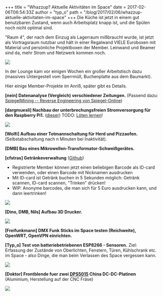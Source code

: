 +++
title = "Whazzup? Aktuelle Aktivitäten im Space"
date = 2017-02-06T06:54:33Z
author = "typ_o"
path = "/blog/2017/02/06/whazzup-aktuelle-aktivitaten-im-space"
+++
Die Küche ist jetzt in einem gut benutzbaren Zustand, wenn auch
Arbeitsplatz knapp ist, und die Spülen noch nicht optimal sind.

"Raum 4", der nach dem Einzug als Lagerraum mißbraucht wurde, ist jetzt
als Vortragsraum nutzbar und hält in einer Regalwand VIELE Euroboxen mit
Material und persönliche Projektboxen der Member. Leinwand und Beamer
sind da, mehr Strom und Netzwerk kommen noch.

[![](/media/2eb64ff099e00683e22f9ec68bbfcc98db613ae8_1_666x500.serendipityThumb.JPG)](/media/2eb64ff099e00683e22f9ec68bbfcc98db613ae8_1_666x500.JPG)

In der Lounge kam vor einigen Wochen ein großer Arbeitstisch dazu
(massives Untergestell vom Sperrmüll, Buchenplatte aus dem
Baumarkt).

Hier einige Member-Projekte im Anriß, später gibt es Details.

**\[nein\] Datenanalyse (Vergleich) verschiedener Zeitungen.** (Passend dazu:
[SpiegelMining -- Reverse Engineering von
Spiegel-Online](https://media.ccc.de/v/33c3-7912-spiegelmining_reverse_engineering_von_spiegel-online))

**\[dargmuesli\] Nachbau der unterbrechungsfreien Stromversorgung für den Raspberry Pi1.**
([dieser](https://flipdot.org/blog/archives/348-USV-fuer-raspberry-Pi-11.-Juni-2016,-2000.html))
TODO:
[Löten lernen](https://www.b-redemann.de/download/loeten.pdf)!

[![](/media/usv-supply.serendipityThumb.jpg)](/media/usv-supply.jpg)

**\[Wolfi\] Aufbau einer Totmannschaltung für Herd und Pizzaofen.** (Selbstabschaltung nach n
Minuten bei Inaktivität).

**\[DMB\] Bau eines Mikrowellen-Transformator-Schweißgerätes.**

**\[cfstras\] Getränkeverwaltung**
([Github](https://github.com/flipdot/drinks-scanner-display))

- Registrierte Member können jetzt einen beliebigen Barcode als ID-card
  verwenden, oder einen Barcode mit Nicknamen ausdrucken
- Mit ID-card ist Getränk buchen in 5 Sekunden möglich: Getränk scannen,
  ID-card scannen, "Trinken" drücken!
- WIP: Anonyme barcodes, die man sich für 5 Euro ausdrucken kann, und dann
  leertrinken!

![](/media/b1cf15bd5e62d125645f4197a92062aef5368308_1_666x500.serendipityThumb.jpg)

**\[Dino, DMB, Nils\] Aufbau 3D Drucker.**

[![](/media/fc2b1e7856367c6c7a17a61beb50891d73f5fb7d_1_666x500.serendipityThumb.jpg)](/media/fc2b1e7856367c6c7a17a61beb50891d73f5fb7d_1_666x500.jpg)

**\[Freifunkmann\] DMX Funk Sticks im Space testen (Reichweite), OpenWRT, OpenVPN einrichten.**

**\[Typ_o\] Test von batteriebetriebenen ESP8266 - Sensoren.** Ziel: Erfassung der Zustände von
Oberlichten, Fenstern, Türen, Kühlschrank etc. im Space - also Dinge,
die man beim Verlassen des Space vergessen kann.

[![](/media/df964a48adb4002107add3cde170a4724a8d5507.serendipityThumb.jpg)](/media/df964a48adb4002107add3cde170a4724a8d5507.jpg)

**\[Doktor\] Frontblende fuer zwei [DPS5015](https://www.aliexpress.com/item/d/32776423798.html) China DC-DC-Platinen**
(Aluminium, Herstellung auf der CNC Fräse)

[![](/media/82e3fceff8ae7097cbe97922b748ef5a32f121b5_1_690x359.serendipityThumb.png)](/media/82e3fceff8ae7097cbe97922b748ef5a32f121b5_1_690x359.png)
